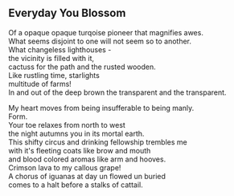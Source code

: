 Everyday You Blossom
--------------------
Of a opaque opaque turqoise pioneer that magnifies awes.  
What seems disjoint to one will not seem so to another.  
What changeless lighthouses -  
the vicinity is filled with it,  
cactuss for the path and the rusted wooden.  
Like rustling time, starlights  
multitude of farms!  
In and out of the deep brown the transparent and the transparent.  
  
My heart moves from being insufferable to being manly.  
Form.  
Your toe relaxes from north to west  
the night autumns you in its mortal earth.  
This shifty circus and drinking fellowship trembles me  
with it's fleeting coats like brow and mouth  
and blood colored aromas like arm and hooves.  
Crimson lava to my callous grape!  
A chorus of iguanas at day un flowed un buried  
comes to a halt before a stalks of cattail.  

